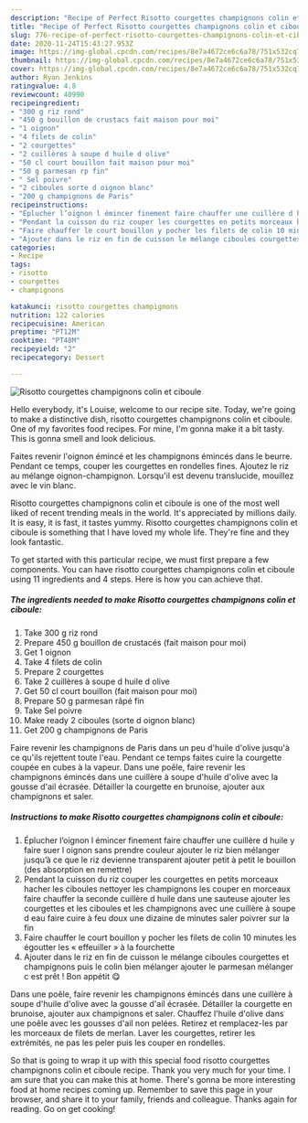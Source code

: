 ```yaml
---
description: "Recipe of Perfect Risotto courgettes champignons colin et ciboule"
title: "Recipe of Perfect Risotto courgettes champignons colin et ciboule"
slug: 776-recipe-of-perfect-risotto-courgettes-champignons-colin-et-ciboule
date: 2020-11-24T15:43:27.953Z
image: https://img-global.cpcdn.com/recipes/8e7a4672ce6c6a78/751x532cq70/risotto-courgettes-champignons-colin-et-ciboule-photo-principale-de-la-recette.jpg
thumbnail: https://img-global.cpcdn.com/recipes/8e7a4672ce6c6a78/751x532cq70/risotto-courgettes-champignons-colin-et-ciboule-photo-principale-de-la-recette.jpg
cover: https://img-global.cpcdn.com/recipes/8e7a4672ce6c6a78/751x532cq70/risotto-courgettes-champignons-colin-et-ciboule-photo-principale-de-la-recette.jpg
author: Ryan Jenkins
ratingvalue: 4.8
reviewcount: 40990
recipeingredient:
- "300 g riz rond"
- "450 g bouillon de crustacs fait maison pour moi"
- "1 oignon"
- "4 filets de colin"
- "2 courgettes"
- "2 cuillères à soupe d huile d olive"
- "50 cl court bouillon fait maison pour moi"
- "50 g parmesan rp fin"
- " Sel poivre"
- "2 ciboules sorte d oignon blanc"
- "200 g champignons de Paris"
recipeinstructions:
- "Éplucher l’oignon l émincer finement faire chauffer une cuillère d huile y faire suer l oignon sans prendre couleur ajouter le riz bien mélanger jusqu’à ce que le riz devienne transparent ajouter petit à petit le bouillon (des absorption en remettre)"
- "Pendant la cuisson du riz couper les courgettes en petits morceaux hacher les ciboules nettoyer les champignons les couper en morceaux faire chauffer la seconde cuillère d huile dans une sauteuse ajouter les courgettes et les ciboules et les champignons avec une cuillère à soupe d eau faire cuire à feu doux une dizaine de minutes saler poivrer sur la fin"
- "Faire chauffer le court bouillon y pocher les filets de colin 10 minutes les égoutter les « effeuiller » à la fourchette"
- "Ajouter dans le riz en fin de cuisson le mélange ciboules courgettes et champignons puis le colin bien mélanger ajouter le parmesan mélanger c est prêt ! Bon appétit 😋"
categories:
- Recipe
tags:
- risotto
- courgettes
- champignons

katakunci: risotto courgettes champignons 
nutrition: 122 calories
recipecuisine: American
preptime: "PT12M"
cooktime: "PT48M"
recipeyield: "2"
recipecategory: Dessert

---
```



![Risotto courgettes champignons colin et ciboule](https://img-global.cpcdn.com/recipes/8e7a4672ce6c6a78/751x532cq70/risotto-courgettes-champignons-colin-et-ciboule-photo-principale-de-la-recette.jpg)

Hello everybody, it's Louise, welcome to our recipe site. Today, we're going to make a distinctive dish, risotto courgettes champignons colin et ciboule. One of my favorites food recipes. For mine, I'm gonna make it a bit tasty. This is gonna smell and look delicious.

Faites revenir l&#39;oignon émincé et les champignons émincés dans le beurre. Pendant ce temps, couper les courgettes en rondelles fines. Ajoutez le riz au mélange oignon-champignon. Lorsqu&#39;il est devenu translucide, mouillez avec le vin blanc.

Risotto courgettes champignons colin et ciboule is one of the most well liked of recent trending meals in the world. It's appreciated by millions daily. It is easy, it is fast, it tastes yummy. Risotto courgettes champignons colin et ciboule is something that I have loved my whole life. They're fine and they look fantastic.


To get started with this particular recipe, we must first prepare a few components. You can have risotto courgettes champignons colin et ciboule using 11 ingredients and 4 steps. Here is how you can achieve that.

<!--inarticleads1-->

##### The ingredients needed to make Risotto courgettes champignons colin et ciboule:

1. Take 300 g riz rond
1. Prepare 450 g bouillon de crustacés (fait maison pour moi)
1. Get 1 oignon
1. Take 4 filets de colin
1. Prepare 2 courgettes
1. Take 2 cuillères à soupe d huile d olive
1. Get 50 cl court bouillon (fait maison pour moi)
1. Prepare 50 g parmesan râpé fin
1. Take  Sel poivre
1. Make ready 2 ciboules (sorte d oignon blanc)
1. Get 200 g champignons de Paris


Faire revenir les champignons de Paris dans un peu d&#39;huile d&#39;olive jusqu&#39;à ce qu&#39;ils rejettent toute l&#39;eau. Pendant ce temps faites cuire la courgette coupée en cubes à la vapeur. Dans une poêle, faire revenir les champignons émincés dans une cuillère à soupe d&#39;huile d&#39;olive avec la gousse d&#39;ail écrasée. Détailler la courgette en brunoise, ajouter aux champignons et saler. 

<!--inarticleads2-->

##### Instructions to make Risotto courgettes champignons colin et ciboule:

1. Éplucher l’oignon l émincer finement faire chauffer une cuillère d huile y faire suer l oignon sans prendre couleur ajouter le riz bien mélanger jusqu’à ce que le riz devienne transparent ajouter petit à petit le bouillon (des absorption en remettre)
1. Pendant la cuisson du riz couper les courgettes en petits morceaux hacher les ciboules nettoyer les champignons les couper en morceaux faire chauffer la seconde cuillère d huile dans une sauteuse ajouter les courgettes et les ciboules et les champignons avec une cuillère à soupe d eau faire cuire à feu doux une dizaine de minutes saler poivrer sur la fin
1. Faire chauffer le court bouillon y pocher les filets de colin 10 minutes les égoutter les « effeuiller » à la fourchette
1. Ajouter dans le riz en fin de cuisson le mélange ciboules courgettes et champignons puis le colin bien mélanger ajouter le parmesan mélanger c est prêt ! Bon appétit 😋


Dans une poêle, faire revenir les champignons émincés dans une cuillère à soupe d&#39;huile d&#39;olive avec la gousse d&#39;ail écrasée. Détailler la courgette en brunoise, ajouter aux champignons et saler. Chauffez l&#39;huile d&#39;olive dans une poêle avec les gousses d&#39;ail non pelées. Retirez et remplacez-les par les morceaux de filets de merlan. Laver les courgettes, retirer les extrémités, ne pas les peler puis les couper en rondelles. 

So that is going to wrap it up with this special food risotto courgettes champignons colin et ciboule recipe. Thank you very much for your time. I am sure that you can make this at home. There's gonna be more interesting food at home recipes coming up. Remember to save this page in your browser, and share it to your family, friends and colleague. Thanks again for reading. Go on get cooking!
